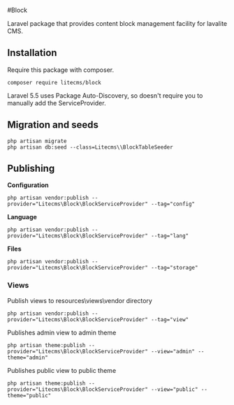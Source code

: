 #Block

Laravel package that provides content block management facility for lavalite CMS.

## Installation

Require this package with composer. 

    composer require litecms/block

Laravel 5.5 uses Package Auto-Discovery, so doesn't require you to manually add the ServiceProvider.

## Migration and seeds

    php artisan migrate
    php artisan db:seed --class=Litecms\\BlockTableSeeder



## Publishing

**Configuration**

    php artisan vendor:publish --provider="Litecms\Block\BlockServiceProvider" --tag="config"

**Language**

    php artisan vendor:publish --provider="Litecms\Block\BlockServiceProvider" --tag="lang"

**Files**

    php artisan vendor:publish --provider="Litecms\Block\BlockServiceProvider" --tag="storage"

### Views

Publish views to resources\views\vendor directory

    php artisan vendor:publish --provider="Litecms\Block\BlockServiceProvider" --tag="view"

Publishes admin view to admin theme

    php artisan theme:publish --provider="Litecms\Block\BlockServiceProvider" --view="admin" --theme="admin"

Publishes public view to public theme

    php artisan theme:publish --provider="Litecms\Block\BlockServiceProvider" --view="public" --theme="public"